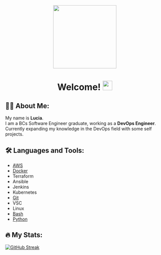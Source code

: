 <div id="header" align="center">
  <img src="https://media2.giphy.com/media/v1.Y2lkPTc5MGI3NjExY25ydmpyemVuaHoyb25oZDN0OG82eHlhdjdrMjJzN2JodDNrM3hxaSZlcD12MV9pbnRlcm5hbF9naWZfYnlfaWQmY3Q9cw/cGgMYuCm2O01eZzZkb/giphy.gif" width="200"/> <br/>
  <h1>
    Welcome! 
    <img src="https://media.giphy.com/media/hvRJCLFzcasrR4ia7z/giphy.gif" width="30px"/>
  </h1>
</div>

## :woman_technologist: About Me:
My name is **Lucia**. <br/>
I am a BCs Software Engineer graduate, working as a **DevOps Engineer**. <br/>
Currently expanding my knowledge in the DevOps field with some self projects. <br/>

## :hammer_and_wrench: Languages and Tools:
- [AWS](https://github.com/LuciaHeredia?tab=repositories&q=aws&type=&language=&sort=)
- [Docker](https://github.com/LuciaHeredia?tab=repositories&q=dockerfile&type=&language=&sort=)
- Terraform
- Ansible
- Jenkins
- Kubernetes
- [Git](https://github.com/LuciaHeredia?tab=repositories&q=git&type=&language=&sort=)
- VSC
- Linux
- [Bash](https://github.com/LuciaHeredia?tab=repositories&q=&type=&language=shell&sort=)
- [Python](https://github.com/LuciaHeredia?tab=repositories&q=&type=&language=python&sort=)

## :fire: My Stats:
<a href="https://git.io/streak-stats"><img src="https://streak-stats.demolab.com?user=LuciaHeredia&theme=radical" alt="GitHub Streak" /></a> 

<!--
## Other Skills:
#### Native Mobile Apps:
- Android: [Java](https://github.com/LuciaHeredia?tab=repositories&q=&type=public&language=java&sort=)/[Kotlin](https://github.com/LuciaHeredia?tab=repositories&q=&type=public&language=kotlin&sort=)
- IOS: [Swift](https://github.com/LuciaHeredia?tab=repositories&q=&type=public&language=swift&sort=)
- Design patterns, Sensors, DB(Firebase, API, Shared preferences, SQLite, ROOM).

#### 2D/3D Game Development:
- Unity: [C#](https://github.com/LuciaHeredia?tab=repositories&q=unity&type=&language=&sort=)
-->
<!--
**LuciaHeredia/luciaheredia** is a ✨ _special_ ✨ repository because its `README.md` (this file) appears on your GitHub profile.

Here are some ideas to get you started:

- 🔭 I’m currently working on ...
- 🌱 I’m currently learning ...
- 👯 I’m looking to collaborate on ...
- 🤔 I’m looking for help with ...
- 💬 Ask me about ...
- 📫 How to reach me: ...
- 😄 Pronouns: ...
- ⚡ Fun fact: ...
-->
